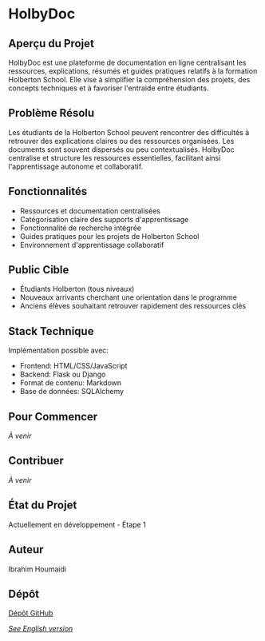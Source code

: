 # HolbyDoc

## Aperçu du Projet
HolbyDoc est une plateforme de documentation en ligne centralisant les ressources, explications, résumés et guides pratiques relatifs à la formation Holberton School. Elle vise à simplifier la compréhension des projets, des concepts techniques et à favoriser l'entraide entre étudiants.

## Problème Résolu
Les étudiants de la Holberton School peuvent rencontrer des difficultés à retrouver des explications claires ou des ressources organisées. Les documents sont souvent dispersés ou peu contextualisés. HolbyDoc centralise et structure les ressources essentielles, facilitant ainsi l'apprentissage autonome et collaboratif.

## Fonctionnalités
- Ressources et documentation centralisées
- Catégorisation claire des supports d'apprentissage
- Fonctionnalité de recherche intégrée
- Guides pratiques pour les projets de Holberton School
- Environnement d'apprentissage collaboratif

## Public Cible
- Étudiants Holberton (tous niveaux)
- Nouveaux arrivants cherchant une orientation dans le programme
- Anciens élèves souhaitant retrouver rapidement des ressources clés

## Stack Technique
Implémentation possible avec:
- Frontend: HTML/CSS/JavaScript
- Backend: Flask ou Django
- Format de contenu: Markdown
- Base de données: SQLAlchemy

## Pour Commencer
*À venir*

## Contribuer
*À venir*

## État du Projet
Actuellement en développement - Étape 1

## Auteur
Ibrahim Houmaidi

## Dépôt
[Dépôt GitHub](https://github.com/Braganov/HolbyDoc.git)

*[See English version](./README.md)*
